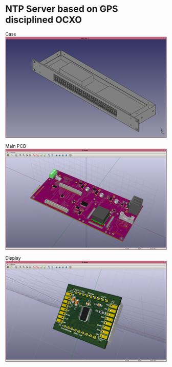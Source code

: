 # NTP Server based on GPS disciplined OCXO

Case
![case](./image/case.png)

Main PCB
![main](./image/mainpcb.png)

Display
![disp](./image/disp.png)


